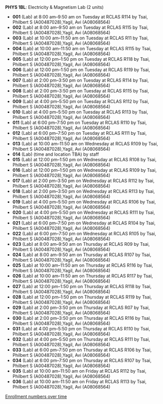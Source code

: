 **PHYS 1BL**: Electricity & Magnetism Lab (2 units)

- **001** (Lab) at 8:00 am–9:50 am on Tuesday at RCLAS R114 by Tsai, Philbert S (A00487028),Yagil, Avi (A08068564)
- **002** (Lab) at 8:00 am–9:50 am on Tuesday at RCLAS R115 by Tsai, Philbert S (A00487028),Yagil, Avi (A08068564)
- **003** (Lab) at 10:00 am–11:50 am on Tuesday at RCLAS R11 by Tsai, Philbert S (A00487028),Yagil, Avi (A08068564)
- **004** (Lab) at 10:00 am–11:50 am on Tuesday at RCLAS R115 by Tsai, Philbert S (A00487028),Yagil, Avi (A08068564)
- **005** (Lab) at 12:00 pm–1:50 pm on Tuesday at RCLAS R118 by Tsai, Philbert S (A00487028),Yagil, Avi (A08068564)
- **006** (Lab) at 12:00 pm–1:50 pm on Tuesday at RCLAS R119 by Tsai, Philbert S (A00487028),Yagil, Avi (A08068564)
- **007** (Lab) at 2:00 pm–3:50 pm on Tuesday at RCLAS R114 by Tsai, Philbert S (A00487028),Yagil, Avi (A08068564)
- **008** (Lab) at 2:00 pm–3:50 pm on Tuesday at RCLAS R115 by Tsai, Philbert S (A00487028),Yagil, Avi (A08068564)
- **009** (Lab) at 4:00 pm–5:50 pm on Tuesday at RCLAS R112 by Tsai, Philbert S (A00487028),Yagil, Avi (A08068564)
- **010** (Lab) at 4:00 pm–5:50 pm on Tuesday at RCLAS R113 by Tsai, Philbert S (A00487028),Yagil, Avi (A08068564)
- **011** (Lab) at 6:00 pm–7:50 pm on Tuesday at RCLAS R110 by Tsai, Philbert S (A00487028),Yagil, Avi (A08068564)
- **012** (Lab) at 6:00 pm–7:50 pm on Tuesday at RCLAS R111 by Tsai, Philbert S (A00487028),Yagil, Avi (A08068564)
- **013** (Lab) at 10:00 am–11:50 am on Wednesday at RCLAS R109 by Tsai, Philbert S (A00487028),Yagil, Avi (A08068564)
- **014** (Lab) (time and location TBA) by staff
- **015** (Lab) at 12:00 pm–1:50 pm on Wednesday at RCLAS R108 by Tsai, Philbert S (A00487028),Yagil, Avi (A08068564)
- **016** (Lab) at 12:00 pm–1:50 pm on Wednesday at RCLAS R109 by Tsai, Philbert S (A00487028),Yagil, Avi (A08068564)
- **017** (Lab) at 2:00 pm–3:50 pm on Wednesday at RCLAS R112 by Tsai, Philbert S (A00487028),Yagil, Avi (A08068564)
- **018** (Lab) at 2:00 pm–3:50 pm on Wednesday at RCLAS R113 by Tsai, Philbert S (A00487028),Yagil, Avi (A08068564)
- **019** (Lab) at 4:00 pm–5:50 pm on Wednesday at RCLAS R106 by Tsai, Philbert S (A00487028),Yagil, Avi (A08068564)
- **020** (Lab) at 4:00 pm–5:50 pm on Wednesday at RCLAS R111 by Tsai, Philbert S (A00487028),Yagil, Avi (A08068564)
- **021** (Lab) at 6:00 pm–7:50 pm on Wednesday at RCLAS R104 by Tsai, Philbert S (A00487028),Yagil, Avi (A08068564)
- **022** (Lab) at 6:00 pm–7:50 pm on Wednesday at RCLAS R105 by Tsai, Philbert S (A00487028),Yagil, Avi (A08068564)
- **023** (Lab) at 8:00 am–9:50 am on Thursday at RCLAS R09 by Tsai, Philbert S (A00487028),Yagil, Avi (A08068564)
- **024** (Lab) at 8:00 am–9:50 am on Thursday at RCLAS R107 by Tsai, Philbert S (A00487028),Yagil, Avi (A08068564)
- **025** (Lab) at 10:00 am–11:50 am on Thursday at RCLAS R116 by Tsai, Philbert S (A00487028),Yagil, Avi (A08068564)
- **026** (Lab) at 10:00 am–11:50 am on Thursday at RCLAS R117 by Tsai, Philbert S (A00487028),Yagil, Avi (A08068564)
- **027** (Lab) at 12:00 pm–1:50 pm on Thursday at RCLAS R118 by Tsai, Philbert S (A00487028),Yagil, Avi (A08068564)
- **028** (Lab) at 12:00 pm–1:50 pm on Thursday at RCLAS R119 by Tsai, Philbert S (A00487028),Yagil, Avi (A08068564)
- **029** (Lab) at 2:00 pm–3:50 pm on Thursday at RCLAS R07 by Tsai, Philbert S (A00487028),Yagil, Avi (A08068564)
- **030** (Lab) at 2:00 pm–3:50 pm on Thursday at RCLAS R116 by Tsai, Philbert S (A00487028),Yagil, Avi (A08068564)
- **031** (Lab) at 4:00 pm–5:50 pm on Thursday at RCLAS R110 by Tsai, Philbert S (A00487028),Yagil, Avi (A08068564)
- **032** (Lab) at 4:00 pm–5:50 pm on Thursday at RCLAS R111 by Tsai, Philbert S (A00487028),Yagil, Avi (A08068564)
- **033** (Lab) at 6:00 pm–7:50 pm on Thursday at RCLAS R106 by Tsai, Philbert S (A00487028),Yagil, Avi (A08068564)
- **034** (Lab) at 6:00 pm–7:50 pm on Thursday at RCLAS R107 by Tsai, Philbert S (A00487028),Yagil, Avi (A08068564)
- **035** (Lab) at 10:00 am–11:50 am on Friday at RCLAS R112 by Tsai, Philbert S (A00487028),Yagil, Avi (A08068564)
- **036** (Lab) at 10:00 am–11:50 am on Friday at RCLAS R113 by Tsai, Philbert S (A00487028),Yagil, Avi (A08068564)

[Enrollment numbers over time](./PHYS1BL.tsv)
